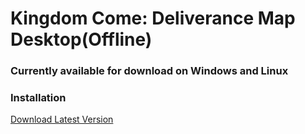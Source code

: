 # Kingdom Come: Deliverance Map Desktop(Offline) 

### Currently available for download on Windows and Linux


### Installation

[Download Latest Version](https://github.com/ahmetcanisik/kingdomcomemap-desktop/releases/latest)
